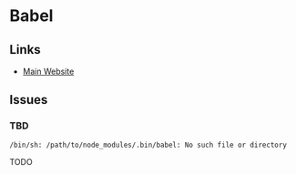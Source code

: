 # Babel

## Links

- [Main Website](https://babeljs.io)

<!-- ## Configuration

```sh
touch .babelrc || exit
```

```json
{
  "stage": 0
}
``` -->

## Issues

### TBD

```log
/bin/sh: /path/to/node_modules/.bin/babel: No such file or directory
```

<!--
https://github.com/medusajs/medusa/discussions/4424
-->

TODO
